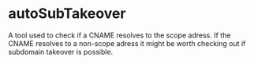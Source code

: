 # autoSubTakeover
A tool used to check if a CNAME resolves to the scope adress. If the CNAME resolves to a non-scope adress it might be worth checking out if subdomain takeover is possible.
